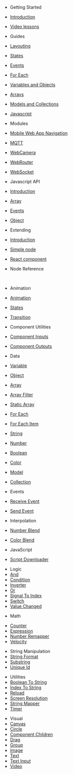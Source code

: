 - Getting Started

- [Introduction](README.md)
- [Video lessons](video-lessons.md)
  <br/>

* Guides
* [Layouting](guides/layouts.md)
* [States](guides/states.md)
* [Events](guides/events.md)
* [For Each](guides/for-each.md)
* [Variables and Objects](guides/variables-and-objects.md)
* [Arrays](guides/arrays.md)
* [Models and Collections](guides/models-and-collections.md)
* [Javascript](guides/javascript.md)
  <br/>

* Modules

- [Mobile Web App Navigation](modules/mobile-web-app-nav/README.md)
- [MQTT](modules/mqtt/README.md)
- [WebCamera](modules/webcamera/README.md)
- [WebRouter](modules/webrouter/README.md)
- [WebSocket](modules/websocket/README.md)
  <br/>

- Javascript API

- [Introduction](javascript-api/README.md)
- [Array](javascript-api/noodl-array.md)
- [Events](javascript-api/sending-and-receiving-events.md)
- [Object](javascript-api/noodl-object.md)
  <br/>
- Extending

- [Introduction](extending/README.md)
- [Simple node](extending/create-lib.md)
- [React component](extending/create-react-lib.md)
  <br/>

- Node Reference
  <!-- - [Nodes](nodes/README.md)-->
  <br/>

- Animation
- [Animation](nodes/animation/animation.md)
- [States](nodes/animation/states.md)
- [Transition](nodes/animation/transition.md)
  <br/>

- Component Utilities
- [Component Inputs](nodes/componentutils/component-inputs.md)
- [Component Outputs](nodes/componentutils/component-outputs.md)
  <br/>

- Data
- [Variable](/nodes/data/variable.md)
- [Object](/nodes/data/object.md)
- [Array](/nodes/data/array.md)
- [Array Filter](/nodes/data/array-filter.md)
- [Static Array](/nodes/data/static-array.md)
- [For Each](/nodes/data/for-each.md)
- [For Each Item](/nodes/data/for-each-item.md)
- [String](/nodes/data/string.md)
- [Number](/nodes/data/number.md)
- [Boolean](/nodes/data/boolean.md)
- [Color](/nodes/data/color.md)
- [Model](/nodes/data/model.md)
- [Collection](/nodes/data/collection.md)
  <br/>

- Events
- [Receive Event](nodes/standard/receive-event.md)
- [Send Event](nodes/standard/send-event.md)
  <br/>

- Interpolation
- [Number Blend](nodes/interpolation/number-blend.md)
- [Color Blend](nodes/interpolation/color-blend.md)
  <br/>

- JavaScript
- [Script Downloader](nodes/javascript/script-downloader.md)
  <br/>

* Logic
* [And](nodes/logicnodes/and.md)
* [Condition](nodes/logicnodes/condition.md)
* [Inverter](nodes/standard/inverter.md)
* [Or](nodes/logicnodes/or.md)
* [Signal To Index](nodes/logicnodes/signal-to-index.md)
* [Switch](nodes/logicnodes/switch.md)
* [Value Changed](nodes/logicnodes/value-changed.md)
  <br/>

- Math

* [Counter](nodes/standard/counter.md)
* [Expression](nodes/standard/expression.md)
* [Number Remapper](nodes/standard/number-remapper.md)
* [Velocity](nodes/standard/velocity.md)
  <br/>

- String Manipulation
- [String Format](nodes/string-manipulation/string-format.md)
- [Substring](nodes/string-manipulation/substring.md)
- [Unique Id](nodes/string-manipulation/unique-id.md)
  <br/>

* Utilities
* [Boolean To String](nodes/utilities/boolean-to-string.md)
* [Index To String](nodes/utilities/index-to-string.md)
* [Reload](nodes/utilities/reload.md)
* [Screen Resolution](nodes/utilities/screen-resolution.md)
* [String Mapper](nodes/utilities/string-mapper.md)
* [Timer](nodes/utilities/timer.md)
  <br/>

- Visual
- [Canvas](nodes/visual/canvas.md)
- [Circle](nodes/visual/circle.md)
- [Component Children](nodes/visual/component-children.md)
- [Drag](nodes/visual/drag.md)
- [Group](nodes/visual/group.md)
- [Image](nodes/visual/image.md)
- [Text](nodes/visual/text.md)
- [Text Input](nodes/visual/text-input.md)
- [Video](nodes/visual/video.md)
  <br/>
